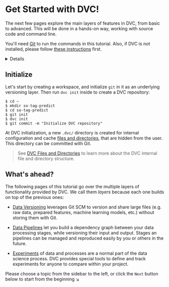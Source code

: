# Get Started with DVC!

The next few pages explore the main layers of features in DVC, from basic to
advanced. This will be done in a hands-on way, working with source code and
command line.

You'll need [Git](https://git-scm.com) to run the commands in this tutorial.
Also, if DVC is not installed, please follow [these instructions](/doc/install)
first.

<details>

### Expand to get the complete project

In case you'd like to get the complete code base and results, or have any issues
along the way, please note that we have a fully reproducible
[example-get-started](https://github.com/iterative/example-get-started) repo on
Github:

```dvc
$ git clone https://github.com/iterative/example-get-started
$ cd example-get-started
$ dvc pull
```

</details>

## Initialize

Let's start by creating a <abbr>workspace</abbr>, and initialize `git` in it as
an underlying versioning layer. Then run `dvc init` inside to create a <abbr>DVC
repository</abbr>:

```dvc
$ cd ~
$ mkdir so-tag-predict
$ cd so-tag-predict
$ git init
$ dvc init
$ git commit -m "Initialize DVC repository"
```

At DVC initialization, a new `.dvc/` directory is created for internal
configuration and <abbr>cache</abbr>
[files and directories](/doc/user-guide/dvc-files-and-directories), that are
hidden from the user. This directory can be committed with Git.

> See [DVC Files and Directories](/doc/user-guide/dvc-files-and-directories) to
> learn more about the DVC internal file and directory structure.

## What's ahead?

The following pages of this tutorial go over the multiple layers of
functionality provided by DVC. We call them _layers_ because each one builds on
top of the previous ones:

- [Data Versioning](/doc/tutorials/get-started/data-versioning) leverages Git
  SCM to version and share large files (e.g. raw data, prepared features,
  machine learning models, etc.) without storing them with Git.

- [Data Pipelines](/doc/tutorials/get-started/data-pipelines) let you build a
  dependency graph between your data processing stages, while versioning their
  input and output. Stages an pipelines can be managed and reproduced easily by
  you or others in the future.

- [Experiments](/doc/tutorials/get-started/experiments) of data and processes
  are a normal part of the data science process. DVC provides special tools to
  define and track experiments for anyone to compare within your project.

Please choose a topic from the sidebar to the left, or click the `Next` button
below to start from the beginning ↘

